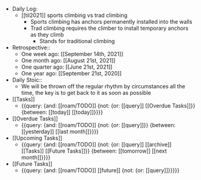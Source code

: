 - Daily Log:
    - [[til2021]] sports climbing vs trad climbing
        - Sports climbing has anchors permanently installed into the walls
        - Trad climbing requires the climber to install temporary anchors as they climb
            - Stands for traditional climbing
- Retrospective::
    - One week ago: [[September 14th, 2021]]
    - One month ago: [[August 21st, 2021]]
    - One quarter ago: [[June 21st, 2021]]
    - One year ago: [[September 21st, 2020]]
- Daily Stoic::
    - We will be thrown off the regular rhythm by circumstances all the time, the key is to get back to it as soon as possible
- [[Tasks]]
    - {{query: {and: [[roam/TODO]] {not: {or: [[query]] [[Overdue Tasks]]}} {between: [[today]] [[today]]}}}}
- [[Overdue Tasks]]
    - {{query: {and: [[roam/TODO]] {not: {or: [[query]]}} {between: [[yesterday]] [[last month]]}}}}
- [[Upcoming Tasks]]
    - {{query: {and: [[roam/TODO]] {not: {or: [[query]] [[archive]] [[Tasks]] [[Future Tasks]]}} {between: [[tomorrow]] [[next month]]}}}}
- [[Future Tasks]]
    - {{query: {and: [[roam/TODO]] [[future]] {not: {or: [[query]]}}}}}

